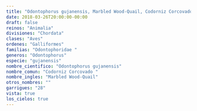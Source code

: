 ```yaml
---
title: "Odontophorus gujanensis, Marbled Wood-Quail, Codorniz Corcovado "
date: 2018-03-26T20:00:00-00:00
draft: false
reinos: "Animalia"
divisiones: "Chordata"
clases: "Aves"
ordenes: "Galliformes"
familias: "Odontophoridae "
generos: "Odontophorus"
especie: "gujanensis"
nombre_cientifico: "Odontophorus gujanensis"
nombre_comun: "Codorniz Corcovado "
nombre_ingles: "Marbled Wood-Quail"
otros_nombres: ""
garrigues: "28"
vista: true
los_cielos: true
---
```

